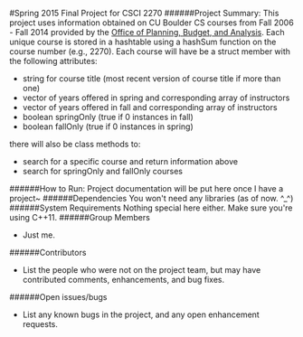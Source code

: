 #Spring 2015 Final Project for CSCI 2270 
######Project Summary:
This project uses information obtained on CU Boulder CS courses from Fall 2006 - Fall 2014 provided by the [Office of Planning, Budget, and Analysis](http://www.colorado.edu/pba/course/). Each unique course is stored in a hashtable using a hashSum function on the course number (e.g., 2270). Each course will have be a struct member with the following attributes:
+ string for course title (most recent version of course title if more than one)
+ vector of years offered in spring and corresponding array of instructors
+ vector of years offered in fall and corresponding array of instructors
+ boolean springOnly (true if 0 instances in fall)
+ boolean fallOnly (true if 0 instances in spring)


there will also be class methods to:
+ search for a specific course and return information above
+ search for springOnly and fallOnly courses

######How to Run:
Project documentation will be put here once I have a project~
######Dependencies
You won't need any libraries (as of now. ^_^)
######System	Requirements
Nothing special here either. Make sure you're using C++11.
######Group	Members
+ Just me. 

######Contributors
+ List the people who	were not on the	project	team,	but may	have contributed comments, enhancements, and	bug	fixes.

######Open	issues/bugs
+ List any known bugs in the project,	and any open enhancement requests.
